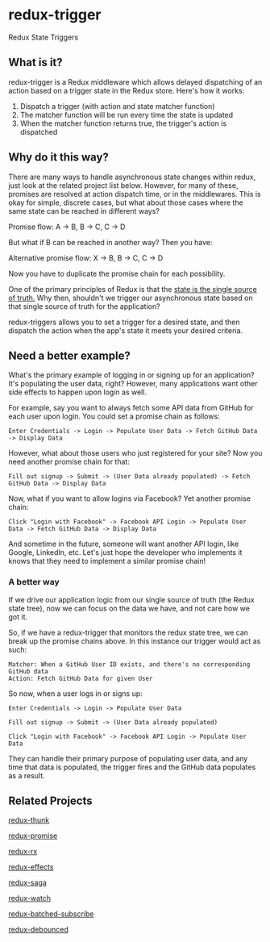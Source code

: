 # redux-trigger

Redux State Triggers

## What is it?

redux-trigger is a Redux middleware which allows delayed dispatching of an action
based on a trigger state in the Redux store. Here's how it works:

1. Dispatch a trigger (with action and state matcher function)
2. The matcher function will be run every time the state is updated
3. When the matcher function returns true, the trigger's action is dispatched

## Why do it this way?

There are many ways to handle asynchronous state changes within redux, just
look at the related project list below. However, for many of these, promises are
resolved at action dispatch time, or in the middlewares. This is okay for simple,
discrete cases, but what about those cases where the same state can be reached
in different ways?

Promise flow: A -> B, B -> C, C -> D

But what if B can be reached in another way? Then you have:

Alternative promise flow: X -> B, B -> C, C -> D

Now you have to duplicate the promise chain for each possibility.

One of the primary principles of Redux is that the [state is the single source
of truth.](https://github.com/rackt/redux/blob/master/docs/introduction/ThreePrinciples.md#single-source-of-truth)
Why then, shouldn't we trigger our asynchronous state based on that
single source of truth for the application?

redux-triggers allows you to set a trigger for a desired state, and then
dispatch the action when the app's state it meets your desired criteria.

## Need a better example?

What's the primary example of logging in or signing up for an application? It's populating the user data, right? However, many applications want other side effects to happen upon login as well.

For example, say you want to always fetch some API data from GitHub for each user upon login. You could set a promise chain as follows:

```Enter Credentials -> Login -> Populate User Data -> Fetch GitHub Data -> Display Data```

However, what about those users who just registered for your site? Now you need another promise chain for that:

```Fill out signup -> Submit -> (User Data already populated) -> Fetch GitHub Data -> Display Data```

Now, what if you want to allow logins via Facebook? Yet another promise chain:

```Click "Login with Facebook" -> Facebook API Login -> Populate User Data -> Fetch GitHub Data -> Display Data```

And sometime in the future, someone will want another API login, like Google, LinkedIn, etc. Let's just hope the developer who implements it knows that they need to implement a similar promise chain!

### A better way

If we drive our application logic from our single source of truth (the Redux state tree), now we can focus on the data we have, and not care how we got it.

So, if we have a redux-trigger that monitors the redux state tree, we can break up the promise chains above. In this instance our trigger would act as such:

```
Matcher: When a GitHub User ID exists, and there's no corresponding GitHub data
Action: Fetch GitHub Data for given User
```

So now, when a user logs in or signs up:

```Enter Credentials -> Login -> Populate User Data```

```Fill out signup -> Submit -> (User Data already populated)```

```Click "Login with Facebook" -> Facebook API Login -> Populate User Data```

They can handle their primary purpose of populating user data, and any time that data is populated, the trigger fires and the GitHub data populates as a result.


## Related Projects

[redux-thunk](https://github.com/gaearon/redux-thunk)

[redux-promise](https://github.com/acdlite/redux-promise)

[redux-rx](https://github.com/acdlite/redux-rx)

[redux-effects](https://github.com/redux-effects/redux-effects)

[redux-saga](https://github.com/yelouafi/redux-saga)

[redux-watch](https://github.com/jprichardson/redux-watch)

[redux-batched-subscribe](https://github.com/tappleby/redux-batched-subscribe)

[redux-debounced](https://github.com/ryanseddon/redux-debounced)


